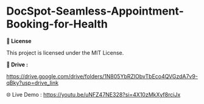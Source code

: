 # DocSpot-Seamless-Appointment-Booking-for-Health


**📄 License**

This project is licensed under the MIT License.

**🔗 Drive :**

https://drive.google.com/drive/folders/1N805YbRZlObvTbEco4QVGzdA7v9-qBky?usp=drive_link

🌐 Live Demo : https://youtu.be/uNFZ47NE328?si=4X10zMkXyf8rciJx

